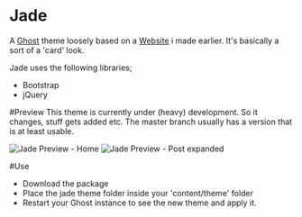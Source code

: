 Jade
====

A [Ghost](http://github.com/tryghost/ghost/) theme loosely based on a [Website](https://github.com/hxkclan/hxkclan.github.io) i made earlier. It's basically a sort of a 'card' look. 

Jade uses the following libraries;

- Bootstrap
- jQuery

#Preview
This theme is currently under (heavy) development. So it changes, stuff gets added etc. The master branch usually has a version that is at least usable. 

![Jade Preview - Home](http://img.photobucket.com/albums/v385/hxkclan/github/Screenshotfrom2014-12-30125048.png)
![Jade Preview - Post expanded](http://img.photobucket.com/albums/v385/hxkclan/github/Screenshotfrom2014-12-30125134.png)

#Use
- Download the package
- Place the jade theme folder inside your 'content/theme' folder
- Restart your Ghost instance to see the new theme and apply it.

